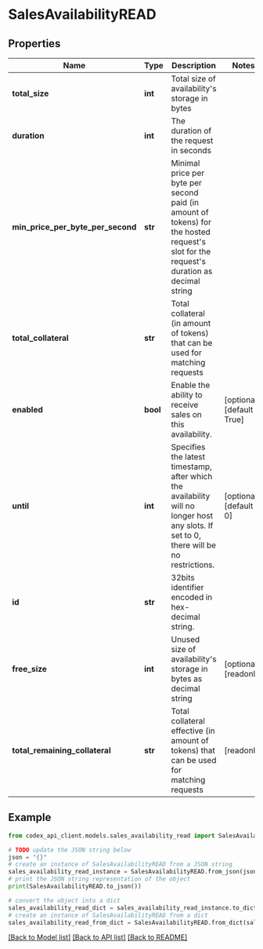 # SalesAvailabilityREAD


## Properties

Name | Type | Description | Notes
------------ | ------------- | ------------- | -------------
**total_size** | **int** | Total size of availability&#39;s storage in bytes | 
**duration** | **int** | The duration of the request in seconds | 
**min_price_per_byte_per_second** | **str** | Minimal price per byte per second paid (in amount of tokens) for the hosted request&#39;s slot for the request&#39;s duration as decimal string | 
**total_collateral** | **str** | Total collateral (in amount of tokens) that can be used for matching requests | 
**enabled** | **bool** | Enable the ability to receive sales on this availability. | [optional] [default to True]
**until** | **int** | Specifies the latest timestamp, after which the availability will no longer host any slots. If set to 0, there will be no restrictions. | [optional] [default to 0]
**id** | **str** | 32bits identifier encoded in hex-decimal string. | 
**free_size** | **int** | Unused size of availability&#39;s storage in bytes as decimal string | [optional] [readonly] 
**total_remaining_collateral** | **str** | Total collateral effective (in amount of tokens) that can be used for matching requests | [readonly] 

## Example

```python
from codex_api_client.models.sales_availability_read import SalesAvailabilityREAD

# TODO update the JSON string below
json = "{}"
# create an instance of SalesAvailabilityREAD from a JSON string
sales_availability_read_instance = SalesAvailabilityREAD.from_json(json)
# print the JSON string representation of the object
print(SalesAvailabilityREAD.to_json())

# convert the object into a dict
sales_availability_read_dict = sales_availability_read_instance.to_dict()
# create an instance of SalesAvailabilityREAD from a dict
sales_availability_read_from_dict = SalesAvailabilityREAD.from_dict(sales_availability_read_dict)
```
[[Back to Model list]](../README.md#documentation-for-models) [[Back to API list]](../README.md#documentation-for-api-endpoints) [[Back to README]](../README.md)


